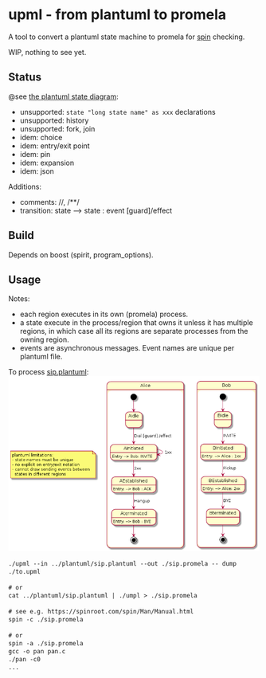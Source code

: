 # upml - from plantuml to promela

A tool to convert a plantuml state machine to promela for [spin](https://github.com/nimble-code/Spin) checking.

WIP, nothing to see yet.

## Status

@see [the plantuml state diagram](https://plantuml.com/state-diagram):

- unsupported: ```state "long state name" as xxx``` declarations 
- unsupported: history
- unsupported: fork, join
- idem: choice
- idem: entry/exit point
- idem: pin
- idem: expansion
- idem: json

Additions:
- comments: //, /**/
- transition: state --> state : event [guard]/effect

## Build

Depends on boost (spirit, program_options).

## Usage

Notes:
- each region executes in its own (promela) process.
- a state execute in the process/region that owns it unless it
  has multiple regions, in which case all its regions 
  are separate processes from the owning region.
- events are asynchronous messages. Event names are unique per 
  plantuml file.

To process [sip.plantuml](plantuml/sip.plantuml):
![image](plantuml/sip.png)

```
./upml --in ../plantuml/sip.plantuml --out ./sip.promela -- dump ./to.upml

# or
cat ../plantuml/sip.plantuml | ./umpl > ./sip.promela

# see e.g. https://spinroot.com/spin/Man/Manual.html
spin -c ./sip.promela

# or
spin -a ./sip.promela
gcc -o pan pan.c
./pan -c0
...

```

